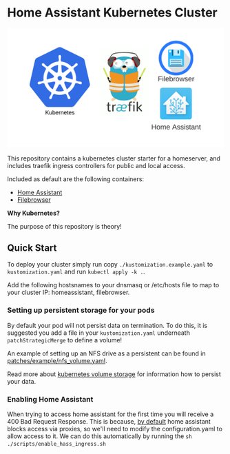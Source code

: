 # Home Assistant Kubernetes Cluster

![Architecture Diagram](./assets/home-server-kubernetes.png "Kubernetes Deployment")

This repository contains a kubernetes cluster starter for a homeserver, and includes traefik ingress controllers for public and local access.

Included as default are the following containers:

* [Home Assistant](https://www.home-assistant.io/)
* [Filebrowser](https://github.com/filebrowser/filebrowser)

**Why Kubernetes?**

The purpose of this repository is theory!

## Quick Start

To deploy your cluster simply run copy `./kustomization.example.yaml` to `kustomization.yaml` and run `kubectl apply -k .`.

Add the following hostsnames to your dnsmasq or /etc/hosts file to map to your cluster IP: homeassistant, filebrowser.

### Setting up persistent storage for your pods

By default your pod will not persist data on termination. To do this, it is suggested you add a file in your `kustomization.yaml` underneath `patchStrategicMerge` to define a volume!

An example of setting up an NFS drive as a persistent can be found in [patches/example/nfs_volume.yaml](./patches/example/nfs_volume.yaml).

Read more about [kubernetes volume storage](https://kubernetes.io/docs/concepts/storage/) for information how to persist your data.

### Enabling Home Assistant

When trying to access home assistant for the first time you will receive a 400 Bad Request Response. This is because, [by default](https://www.home-assistant.io/integrations/http/) home assistant blocks access via proxies, so we'll need to modify the configuration.yaml to allow access to it. We can do this automatically by running the `sh ./scripts/enable_hass_ingress.sh`

